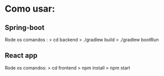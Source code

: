 # Como usar:

## Spring-boot
Rode os comandos :
        > cd backend
        > ./gradlew build
        > ./gradlew bootRun

## React app
Rode os comandos:
        > cd frontend
        > npm install
        > npm start
